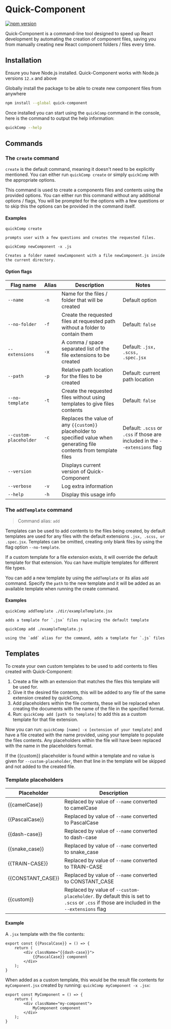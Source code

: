 # Quick-Component

[![npm version](https://img.shields.io/npm/v/quick-component)](https://www.npmjs.com/package/quick-component)

Quick-Component is a command-line tool designed to speed up React development by automating the creation of component files, saving you from manually creating new React component folders / files every time.

## Installation

Ensure you have Node.js installed. Quick-Component works with Node.js versions `12.x` and above

Globally install the package to be able to create new component files from anywhere

```sh
npm install --global quick-component
```

Once installed you can start using the `quickComp` command in the console, here is the command to output the help information:

```sh
quickComp --help
```

## Commands

### The `create` command

`create` is the default command, meaning it doesn't need to be explicitly mentioned. You can either run `quickComp create` or simply `quickComp` with the appropriate options.

This command is used to create a components files and contents using the provided options. You can either run this command without any additional options / flags, You will be prompted for the options with a few questions or to skip this the options can be provided in the command itself.

#### Examples

`quickComp create`

    prompts user with a few questions and creates the requested files.

`quickComp newComponent -x .js`

    Creates a folder named newComponent with a file newComponent.js inside the current directory.

#### Option flags

| Flag name              | Alias | Description                                                                                                             | Notes                                                                       |
| ---------------------- | ----- | ----------------------------------------------------------------------------------------------------------------------- | --------------------------------------------------------------------------- |
| `--name`               | `-n`  | Name for the files / folder that will be created                                                                        | Default option                                                              |
| `--no-folder`          | `-f`  | Create the requested files at requested path without a folder to contain them                                           | Default: `false`                                                            |
| `--extensions`         | `-x`  | A comma / space separated list of the file extensions to be created                                                     | Default: `.jsx, .scss, .spec.jsx`                                           |
| `--path`               | `-p`  | Relative path location for the files to be created                                                                      | Default: current path location                                              |
| `--no-template`        | `-t`  | Create the requested files without using templates to give files contents                                               | Default: `false`                                                            |
| `--custom-placeholder` | `-c`  | Replaces the value of any `{{custom}}` placeholder to specified value when generating file contents from template files | Default: `.scss` or `.css` if those are included in the `--extensions` flag |
| `--version`            |       | Displays current version of Quick-Component                                                                             |
| `--verbose`            | `-v`  | Log extra information                                                                                                   |
| `--help`               | `-h`  | Display this usage info                                                                                                 |

### The `addTemplate` command

> Command alias: `add`

Templates can be used to add contents to the files being created, by default templates are used for any files with the default extensions `.jsx, .scss, or .spec.jsx`. Templates can be omitted, creating only blank files by using the flag option `--no-template`.

If a custom template for a file extension exists, it will override the default template for that extension. You can have multiple templates for different file types.

You can add a new template by using the `addTemplate` or its alias `add` command. Specify the `path` to the new template and it will be added as an available template when running the create command.

#### Examples

`quickComp addTemplate ./dir/exampleTemplate.jsx`

    adds a template for `.jsx` files replacing the default template

`quickComp add ./exampleTemplate.js`

    using the `add` alias for the command, adds a template for `.js` files

## Templates

To create your own custom templates to be used to add contents to files created with Quick-Component:

1. Create a file with an extension that matches the files this template will be used for.
2. Give it the desired file contents, this will be added to any file of the same extension created by quickComp.
3. Add placeholders within the file contents, these will be replaced when creating the documents with the name of the file in the specified format.
4. Run: `quickComp add [path to template]` to add this as a custom template for that file extension.

Now you can run: `quickComp [name] -x [extension of your template]` and have a file created with the name provided, using your template to populate the files contents. Any placeholders within the file will have been replaced with the name in the placeholders format.

If the {{custom}} placeholder is found within a template and no value is given for `--custom-placeholder`, then that line in the template will be skipped and not added to the created file.

### Template placeholders

| Placeholder       | Description                                                                                                                               |
| ----------------- | ----------------------------------------------------------------------------------------------------------------------------------------- |
| {{camelCase}}     | Replaced by value of `--name` converted to camelCase                                                                                      |
| {{PascalCase}}    | Replaced by value of `--name` converted to PascalCase                                                                                     |
| {{dash-case}}     | Replaced by value of `--name` converted to dash-case                                                                                      |
| {{snake_case}}    | Replaced by value of `--name` converted to snake_case                                                                                     |
| {{TRAIN-CASE}}    | Replaced by value of `--name` converted to TRAIN-CASE                                                                                     |
| {{CONSTANT_CASE}} | Replaced by value of `--name` converted to CONSTANT_CASE                                                                                  |
| {{custom}}        | Replaced by value of `--custom-placeholder`. By default this is set to `.scss` or `.css` if those are included in the `--extensions` flag |

#### Example

A `.jsx` template with the file contents:

```
export const {{PascalCase}} = () => {
    return (
        <div className="{{dash-case}}">
            {{PascalCase}} component
        </div>
    );
}
```

When added as a custom template, this would be the result file contents for `myComponent.jsx` created by running: `quickComp myComponent -x .jsx`:

```
export const MyComponent = () => {
    return (
        <div className="my-component">
            MyComponent component
        </div>
    );
}
```
